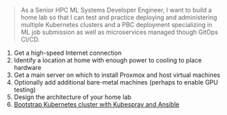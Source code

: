 >As a Senior HPC ML Systems Developer Engineer, I want to build a home lab so that I can test and practice deploying and administering multiple Kubernetes clusters and a PBC deployment specializing in ML job submission as well as microservices managed though GitOps CI/CD.

1. Get a high-speed Internet connection
2. Identify a location at home with enough power to cooling to place hardware
3. Get a main server on which to install Proxmox and host virtual machines
4. Optionally add additional bare-metal machines (perhaps to enable GPU testing)
5. Design the architecture of your home lab
6. [Bootstrap Kubernetes cluster with Kubespray and Ansible](Bootstrap%20Kubernetes%20cluster%20with%20Kubespray%20and%20Ansible.md)